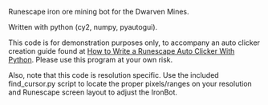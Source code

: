 Runescape iron ore mining bot for the Dwarven Mines.

Written with python (cy2, numpy, pyautogui).

This code is for demonstration purposes only, to accompany an auto clicker creation guide found at [How to Write a Runescape Auto Clicker With Python](http://www.zaxrosenberg.com/how-to-write-a-runescape-auto-clicker-with-python-part-i/). Please use this program at your own risk.

Also, note that this code is resolution specific. Use the included find_cursor.py script to locate the proper pixels/ranges on your resolution and Runescape screen layout to adjust the IronBot.
